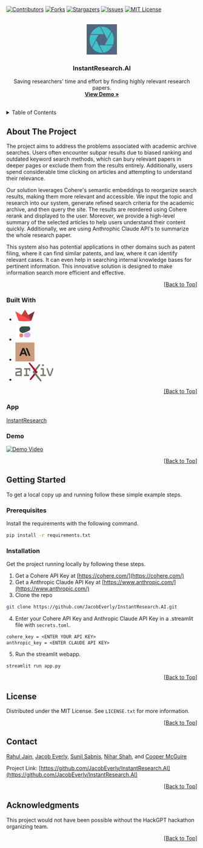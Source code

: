 <a name="readme-top"></a>

[![Contributors][contributors-shield]][contributors-url]
[![Forks][forks-shield]][forks-url]
[![Stargazers][stars-shield]][stars-url]
[![Issues][issues-shield]][issues-url]
[![MIT License][license-shield]][license-url]


<!-- PROJECT LOGO -->
<br />
<div align="center">
  <a href="https://github.com/JacobEverly/InstantResearch.AI">
    <img src="images/logo2.png" alt="Logo" width="80" height="80">
  </a>

  <h3 align="center">InstantResearch.AI</h3>

  <p align="center">
    Saving researchers' time and effort by finding highly relevant research papers.
    <br />
    <a href="https://github.com/JacobEverly/InstantResearch.AI#demo"><strong>View Demo »</strong></a>
    <br />
    <br />
    </p>
</div>



<!-- TABLE OF CONTENTS -->
<details>
  <summary>Table of Contents</summary>
  <ol>
    <li>
      <a href="#about-the-project">About The Project</a>
      <ul>
        <li><a href="#built-with">Built With</a></li>
        <li><a href="#demo">Demo</a></li>
      </ul>
    </li>
    <li>
      <a href="#getting-started">Getting Started</a>
      <ul>
        <li><a href="#prerequisites">Prerequisites</a></li>
        <li><a href="#installation">Installation</a></li>
      </ul>
    </li>
    <li><a href="#license">License</a></li>
    <li><a href="#contact">Contact</a></li>
    <li><a href="#acknowledgments">Acknowledgments</a></li>
  </ol>
</details>



<!-- ABOUT THE PROJECT -->
## About The Project

The project aims to address the problems associated with academic archive searches. Users often encounter subpar results due to biased ranking and outdated keyword search methods, which can bury relevant papers in deeper pages or exclude them from the results entirely. Additionally, users spend considerable time clicking on articles and attempting to understand their relevance.

Our solution leverages Cohere's semantic embeddings to reorganize search results, making them more relevant and accessible. We input the topic and research into our system, generate refined search criteria for the academic archive, and then query the site. The results are reordered using Cohere rerank and displayed to the user. Moreover, we provide a high-level summary of the selected articles to help users understand their content quickly. Additionally, we are using Anthrophic Claude API's to summarize the whole research paper. 

This system also has potential applications in other domains such as patent filing, where it can find similar patents, and law, where it can identify relevant cases. It can even help in searching internal knowledge bases for pertinent information. This innovative solution is designed to make information search more efficient and effective.

<p align="right">[<a href="#readme-top">Back to Top</a>]</p>


### Built With

* <a href="https://streamlit.io/"><img src="images/streamlit.png" width="50" height="30"></a>
* <a href="https://cohere.com/"><img src="images/cohere.png" width="50" height="50"></a>
* <a href="https://www.anthropic.com/"><img src="images/anthropic.jpg" width="50" height="50"></a>
* <a href="https://arxiv.org/"><img src="images/arxiv.png" width="100" height="50">


<p align="right">[<a href="#readme-top">Back to Top</a>]</p>

### App 
[InstantResearch](https://sunil-2000-instantresearch-ai.streamlit.app/)

### Demo
[![Demo Video](https://img.youtube.com/vi/dZEXd0PC1is/0.jpg)](https://www.youtube.com/watch?v=dZEXd0PC1is)

<p align="right">[<a href="#readme-top">Back to Top</a>]</p>

<!-- GETTING STARTED -->
## Getting Started

To get a local copy up and running follow these simple example steps.

### Prerequisites

Install the requirements with the following command.

```sh
pip install -r requirements.txt
```

### Installation

Get the project running locally by following these steps.

1. Get a Cohere API Key at [https://cohere.com/](https://cohere.com/)
2. Get a Anthropic Claude API Key at [https://www.anthropic.com/](https://www.anthropic.com/)
3. Clone the repo
  ```sh
  git clone https://github.com/JacobEverly/InstantResearch.AI.git
  ```
4. Enter your Cohere API Key and Anthropic Claude API Key in a .streamlit file with `secrets.toml`.
  ```
  cohere_key = <ENTER YOUR API KEY>
  anthropic_key = <ENTER CLAUDE API KEY>
  ```
5. Run the streamlit webapp.
  ```
  streamlit run app.py
  ```

<p align="right">[<a href="#readme-top">Back to Top</a>]</p>


<!-- LICENSE -->
## License

Distributed under the MIT License. See `LICENSE.txt` for more information.

<p align="right">[<a href="#readme-top">Back to Top</a>]</p>


<!-- CONTACT -->
## Contact

[Rahul Jain](https://github.com/jainr3), [Jacob Everly](https://github.com/mcguirecooper), [Sunil Sabnis](https://github.com/sunil-2000), [Nihar Shah](https://github.com/Nehharshah), and [Cooper McGuire](https://github.com/JacobEverly)

Project Link: [https://github.com/JacobEverly/InstantResearch.AI](https://github.com/JacobEverly/InstantResearch.AI)

<p align="right">[<a href="#readme-top">Back to Top</a>]</p>


<!-- ACKNOWLEDGMENTS -->
## Acknowledgments

This project would not have been possible without the HackGPT hackathon organizing team.

<p align="right">[<a href="#readme-top">Back to Top</a>]</p>


<!-- MARKDOWN LINKS & IMAGES -->
<!-- https://www.markdownguide.org/basic-syntax/#reference-style-links -->
[contributors-shield]: https://img.shields.io/github/contributors/JacobEverly/InstantResearch.AI.svg?style=for-the-badge
[contributors-url]: https://github.com/JacobEverly/InstantResearch.AI/graphs/contributors
[forks-shield]: https://img.shields.io/github/forks/JacobEverly/InstantResearch.AI.svg?style=for-the-badge
[forks-url]: https://github.com/JacobEverly/InstantResearch.AI/network/members
[stars-shield]: https://img.shields.io/github/stars/JacobEverly/InstantResearch.AI.svg?style=for-the-badge
[stars-url]: https://github.com/JacobEverly/InstantResearch.AI/stargazers
[issues-shield]: https://img.shields.io/github/issues/JacobEverly/InstantResearch.AI.svg?style=for-the-badge
[issues-url]: https://github.com/JacobEverly/InstantResearch.AI/issues
[license-shield]: https://img.shields.io/github/license/JacobEverly/InstantResearch.AI.svg?style=for-the-badge
[license-url]: https://github.com/JacobEverly/InstantResearch.AI/blob/master/LICENSE.txt
[product-screenshot]: images/screenshot.png
